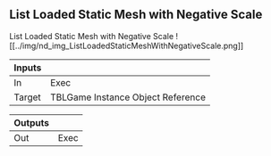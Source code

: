 ## List Loaded Static Mesh with Negative Scale
List Loaded Static Mesh with Negative Scale
![[../img/nd_img_ListLoadedStaticMeshWithNegativeScale.png]]

|Inputs||
|--|--|
| In | Exec |
| Target | TBLGame Instance Object Reference |

|Outputs||
|--|--|
| Out | Exec |

